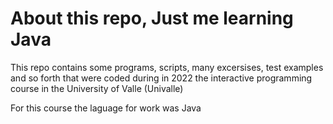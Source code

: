 # About this repo, Just me learning Java

This repo contains some programs, scripts, many excersises, test examples and so forth that were coded during in 2022 the interactive programming course in the University of Valle (Univalle)

For this course the laguage for work was Java
